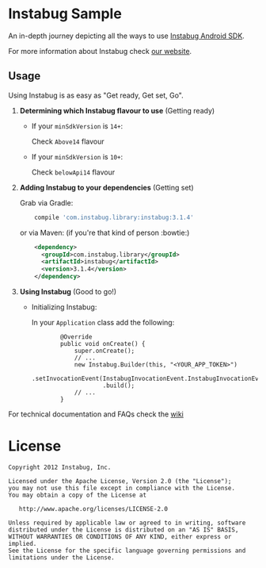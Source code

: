 Instabug Sample
========

An in-depth journey depicting all the ways to use [Instabug Android SDK][1].

For more information about Instabug check [our website][2].

Usage
--------
Using Instabug is as easy as "Get ready, Get set, Go".

1. <b>Determining which Instabug flavour to use</b> (Getting ready)
    * If your `minSdkVersion` is `14+`:
    
        Check `Above14` flavour
    
    * If your `minSdkVersion` is `10+`:

        Check `belowApi14` flavour

1. <b>Adding Instabug to your dependencies</b> (Getting set)

    Grab via Gradle:
    ```groovy
        compile 'com.instabug.library:instabug:3.1.4'
    ```

    or via Maven: (if you're that kind of person :bowtie:)

    ```xml
        <dependency>
          <groupId>com.instabug.library</groupId>
          <artifactId>instabug</artifactId>
          <version>3.1.4</version>
        </dependency>
    ```

1. <b>Using Instabug</b> (Good to go!)

    * Initializing Instabug:

        In your `Application` class add the following:
        ```
                @Override
                public void onCreate() {
                    super.onCreate();
                    // ...
                    new Instabug.Builder(this, "<YOUR_APP_TOKEN>")
                            .setInvocationEvent(InstabugInvocationEvent.InstabugInvocationEventFloatingButton)
                            .build();
                    // ...
                }
        ```

For technical documentation and FAQs check the [wiki][wiki]

License
=======

    Copyright 2012 Instabug, Inc.

    Licensed under the Apache License, Version 2.0 (the "License");
    you may not use this file except in compliance with the License.
    You may obtain a copy of the License at

       http://www.apache.org/licenses/LICENSE-2.0

    Unless required by applicable law or agreed to in writing, software
    distributed under the License is distributed on an "AS IS" BASIS,
    WITHOUT WARRANTIES OR CONDITIONS OF ANY KIND, either express or implied.
    See the License for the specific language governing permissions and
    limitations under the License.


 [1]: https://instabug.com/sdk-integration#android
 [2]: https://instabug.com/
 [wiki]: https://github.com/Instabug/android-sample/wiki

